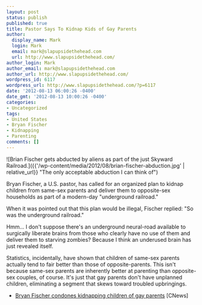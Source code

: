 ```yaml
---
layout: post
status: publish
published: true
title: Pastor Says To Kidnap Kids of Gay Parents
author:
  display_name: Mark
  login: Mark
  email: mark@slapupsidethehead.com
  url: http://www.slapupsidethehead.com/
author_login: Mark
author_email: mark@slapupsidethehead.com
author_url: http://www.slapupsidethehead.com/
wordpress_id: 6117
wordpress_url: http://www.slapupsidethehead.com/?p=6117
date: '2012-08-13 06:00:26 -0400'
date_gmt: '2012-08-13 10:00:26 -0400'
categories:
- Uncategorized
tags:
- United States
- Bryan Fischer
- Kidnapping
- Parenting
comments: []
---
```

![Brian Fischer gets abducted by aliens as part of the just Skyward Railroad.]({{'/wp-content/media/2012/08/brian-fischer-abduction.jpg' | relative_url}} "The only acceptable abduction I can think of")

Bryan Fischer, a U.S. pastor, has called for an organized plan to kidnap children from same-sex parents and deliver them to opposite-sex households as part of a modern-day "underground railroad."

When it was pointed out that this plan would be illegal, Fischer replied: "So was the underground railroad."

Hmm... I don't suppose there's an underground neural-road available to surgically liberate brains from those who clearly have no use of them and deliver them to starving zombies? Because I think an underused brain has just revealed itself.

Statistics, incidentally, have shown that children of same-sex parents actually tend to fair better than those of opposite-parents. This isn't because same-sex parents are inherently better at parenting than opposite-sex couples, of course. It's just that gay parents don't have unplanned children, eliminating a segment that skews toward troubled upbringings.

- [Bryan Fischer condones kidnapping children of gay parents](http://www.examiner.com/article/bryan-fischer-condones-kidnapping-children-of-gay-parents) [CNews]
